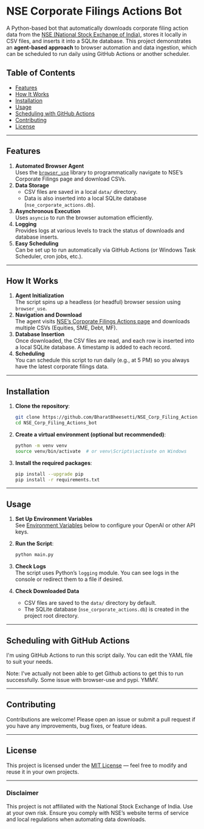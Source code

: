 # NSE Corporate Filings Actions Bot

A Python-based bot that automatically downloads corporate filing action data from the [NSE (National Stock Exchange of India)](https://www.nseindia.com/companies-listing/corporate-filings-actions), stores it locally in CSV files, and inserts it into a SQLite database. This project demonstrates an **agent-based approach** to browser automation and data ingestion, which can be scheduled to run daily using GitHub Actions or another scheduler.

## Table of Contents

- [Features](#features)
- [How It Works](#how-it-works)
- [Installation](#installation)
- [Usage](#usage)
- [Scheduling with GitHub Actions](#scheduling-with-github-actions)
- [Contributing](#contributing)
- [License](#license)

---

## Features

1. **Automated Browser Agent**  
   Uses the [`browser_use`](https://pypi.org/project/browser-use/) library to programmatically navigate to NSE’s Corporate Filings page and download CSVs.
2. **Data Storage**  
   - CSV files are saved in a local `data/` directory.
   - Data is also inserted into a local SQLite database (`nse_corporate_actions.db`).
3. **Asynchronous Execution**  
   Uses `asyncio` to run the browser automation efficiently.
4. **Logging**  
   Provides logs at various levels to track the status of downloads and database inserts.
5. **Easy Scheduling**  
   Can be set up to run automatically via GitHub Actions (or Windows Task Scheduler, cron jobs, etc.).

---

## How It Works

1. **Agent Initialization**  
   The script spins up a headless (or headful) browser session using `browser_use`.
2. **Navigation and Download**  
   The agent visits [NSE’s Corporate Filings Actions page](https://www.nseindia.com/companies-listing/corporate-filings-actions) and downloads multiple CSVs (Equities, SME, Debt, MF).
3. **Database Insertion**  
   Once downloaded, the CSV files are read, and each row is inserted into a local SQLite database. A timestamp is added to each record.
4. **Scheduling**  
   You can schedule this script to run daily (e.g., at 5 PM) so you always have the latest corporate filings data.

---

## Installation

1. **Clone the repository**:

   ```bash
   git clone https://github.com/BharatBheesetti/NSE_Corp_Filing_Actions_bot.git
   cd NSE_Corp_Filing_Actions_bot
   ```

2. **Create a virtual environment (optional but recommended)**:

   ```bash
   python -m venv venv
   source venv/bin/activate  # or venv\Scripts\activate on Windows
   ```

3. **Install the required packages**:

   ```bash
   pip install --upgrade pip
   pip install -r requirements.txt
   ```

---

## Usage

1. **Set Up Environment Variables**  
   See [Environment Variables](#environment-variables) below to configure your OpenAI or other API keys.

2. **Run the Script**:

   ```bash
   python main.py
   ```

3. **Check Logs**  
   The script uses Python’s `logging` module. You can see logs in the console or redirect them to a file if desired.

4. **Check Downloaded Data**  
   - CSV files are saved to the `data/` directory by default.
   - The SQLite database (`nse_corporate_actions.db`) is created in the project root directory.

---


## Scheduling with GitHub Actions

I'm using GitHub Actions to run this script daily. You can edit the YAML file to suit your needs.

Note: I've actually not been able to get Github actions to get this to run successfully. Some issue with browser-use and pypi. YMMV.

---

## Contributing

Contributions are welcome! Please open an issue or submit a pull request if you have any improvements, bug fixes, or feature ideas.

---

## License

This project is licensed under the [MIT License](LICENSE) — feel free to modify and reuse it in your own projects.

---

### Disclaimer

This project is not affiliated with the National Stock Exchange of India. Use at your own risk. Ensure you comply with NSE’s website terms of service and local regulations when automating data downloads.
